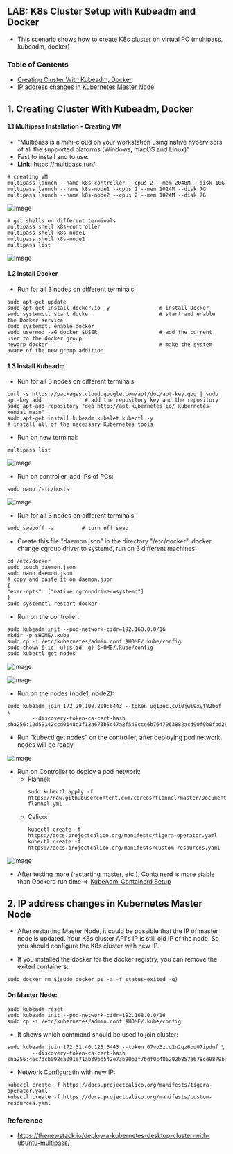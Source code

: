 ## LAB: K8s Cluster Setup with Kubeadm and Docker

- This scenario shows how to create K8s cluster on virtual PC (multipass, kubeadm, docker) 

### Table of Contents
- [Creating Cluster With Kubeadm, Docker](#creating)
- [IP address changes in Kubernetes Master Node](#master_ip_changed)


## 1. Creating Cluster With Kubeadm, Docker <a name="creating"></a>

#### 1.1 Multipass Installation - Creating VM

- "Multipass is a mini-cloud on your workstation using native hypervisors of all the supported plaforms (Windows, macOS and Linux)"
- Fast to install and to use.
- **Link:** https://multipass.run/

``` 
# creating VM
multipass launch --name k8s-controller --cpus 2 --mem 2048M --disk 10G 
multipass launch --name k8s-node1 --cpus 2 --mem 1024M --disk 7G
multipass launch --name k8s-node2 --cpus 2 --mem 1024M --disk 7G
``` 

![image](https://user-images.githubusercontent.com/10358317/157879969-a049706d-e8b8-4096-97bb-dca4e9a9b87e.png)

``` 
# get shells on different terminals
multipass shell k8s-controller
multipass shell k8s-node1
multipass shell k8s-node2
multipass list
``` 

![image](https://user-images.githubusercontent.com/10358317/157880347-dead1390-692c-4725-8e37-89121a346d7e.png)

#### 1.2 Install Docker

- Run for all 3 nodes on different terminals:

``` 
sudo apt-get update
sudo apt-get install docker.io -y                # install Docker
sudo systemctl start docker                      # start and enable the Docker service
sudo systemctl enable docker
sudo usermod -aG docker $USER                    # add the current user to the docker group
newgrp docker                                    # make the system aware of the new group addition
```

#### 1.3 Install Kubeadm

- Run for all 3 nodes on different terminals:

```
curl -s https://packages.cloud.google.com/apt/doc/apt-key.gpg | sudo apt-key add              # add the repository key and the repository
sudo apt-add-repository "deb http://apt.kubernetes.io/ kubernetes-xenial main"
sudo apt-get install kubeadm kubelet kubectl -y                                               # install all of the necessary Kubernetes tools
```

- Run on new terminal:

```
multipass list
```

![image](https://user-images.githubusercontent.com/10358317/157883859-55497a48-3774-4f6c-bf8c-29cc8d591a82.png)

- Run on controller, add IPs of PCs:

```
sudo nano /etc/hosts
```

![image](https://user-images.githubusercontent.com/10358317/157883663-af21c3fb-bc19-4b37-9da1-112b1c974c84.png)

- Run for all 3 nodes on different terminals:

```
sudo swapoff -a         # turn off swap
```

- Create this file "daemon.json" in the directory "/etc/docker", docker change cgroup driver to systemd, run on 3 different machines:

```
cd /etc/docker
sudo touch daemon.json
sudo nano daemon.json
# copy and paste it on daemon.json
{
"exec-opts": ["native.cgroupdriver=systemd"]
}
sudo systemctl restart docker
```

- Run on the controller:

```
sudo kubeadm init --pod-network-cidr=192.168.0.0/16
mkdir -p $HOME/.kube
sudo cp -i /etc/kubernetes/admin.conf $HOME/.kube/config
sudo chown $(id -u):$(id -g) $HOME/.kube/config
sudo kubectl get nodes
```

![image](https://user-images.githubusercontent.com/10358317/157886788-4a136836-924b-4938-bfdc-0a07e9c16163.png)

![image](https://user-images.githubusercontent.com/10358317/157887715-27661178-2a0b-4314-ae84-30598cfd5e68.png)

- Run on the nodes (node1, node2):

```
sudo kubeadm join 172.29.108.209:6443 --token ug13ec.cvi0jwi9xyf82b6f \
        --discovery-token-ca-cert-hash sha256:12d59142ccd0148d3f12a673b5c47a2f549cce6b7647963882acd90f9b0fbd28
```      

- Run "kubectl get nodes" on the controller, after deploying pod network, nodes will be ready.

![image](https://user-images.githubusercontent.com/10358317/157888135-5ad0e931-8a2d-4389-83c2-ec1d8d909c25.png)

- Run on Controller to deploy a pod network:
  - Flannel:
    ```
    sudo kubectl apply -f https://raw.githubusercontent.com/coreos/flannel/master/Documentation/kube-flannel.yml
    ```
  - Calico:
    ```
    kubectl create -f https://docs.projectcalico.org/manifests/tigera-operator.yaml
    kubectl create -f https://docs.projectcalico.org/manifests/custom-resources.yaml
    ```   
    
![image](https://user-images.githubusercontent.com/10358317/157889081-d9ee73ed-ebb3-4386-bbef-03113b199ef3.png)
    
- After testing more (restarting master, etc.), Containerd is more stable than Dockerd run time => [KubeAdm-Containerd Setup](https://github.com/omerbsezer/Fast-Kubernetes/blob/main/K8s-Kubeadm-Cluster-Setup.md)

##  2. IP address changes in Kubernetes Master Node <a name="master_ip_changed"></a>
- After restarting Master Node, it could be possible that the IP of master node is updated. Your K8s cluster API's IP is still old IP of the node. So you should configure the K8s cluster with new IP.

- If you installed the docker for the docker registry, you can remove the exited containers:

```
sudo docker rm $(sudo docker ps -a -f status=exited -q)
```

#### On Master Node: 

```
sudo kubeadm reset
sudo kubeadm init --pod-network-cidr=192.168.0.0/16
sudo cp -i /etc/kubernetes/admin.conf $HOME/.kube/config
```

- It shows which command should be used to join cluster:

```
sudo kubeadm join 172.31.40.125:6443 --token 07vo3z.q2n2qz6bd07ipdnf \
        --discovery-token-ca-cert-hash sha256:46c7dcb092ca091e71ab39bd542e73b90b3f7bdf0c486202b857a678cd9879ba
```



- Network Configuratin with new IP:

```
kubectl create -f https://docs.projectcalico.org/manifests/tigera-operator.yaml
kubectl create -f https://docs.projectcalico.org/manifests/custom-resources.yaml
```



### Reference
- https://thenewstack.io/deploy-a-kubernetes-desktop-cluster-with-ubuntu-multipass/
